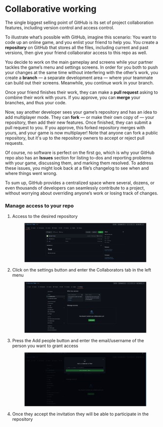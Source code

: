 # Collaborative working

The single biggest selling point of GitHub is its set of project collaboration features, including version control and access control.

To illustrate what’s possible with GitHub, imagine this scenario: You want to code up an online game, and you enlist your friend to help you. You create a **repository** on GitHub that stores all the files, including current and past versions, then give your friend collaborator access to this repo as well.

You decide to work on the main gameplay and screens while your partner tackles the game’s menu and settings screens. In order for you both to push your changes at the same time without interfering with the other’s work, you create a **branch** — a separate development area — where your teammate can build out their screens. Meanwhile, you continue work in your branch.

Once your friend finishes their work, they can make a **pull request** asking to combine their work with yours. If you approve, you can **merge** your branches, and thus your code.

Now, say another developer sees your game’s repository and has an idea to add multiplayer mode. They can **fork** — or make their own copy of — your repository, then add their new features. Once finished, they can submit a pull request to you. If you approve, this forked repository merges with yours, and your game is now multiplayer! Note that anyone can fork a public repository, but it's up to the repository owners to accept or reject pull requests.

Of course, no software is perfect on the first go, which is why your GitHub repo also has an **Issues** section for listing to-dos and reporting problems with your game, discussing them, and marking them resolved. To address these issues, you might look back at a file’s changelog to see when and where things went wrong.

To sum up, GitHub provides a centralized space where several, dozens, or even thousands of developers can seamlessly contribute to a project, without worrying about overriding anyone’s work or losing track of changes.

### Manage access to your repo

1.  Access to the desired repository

    <figure><img src="../.gitbook/assets/image (7).png" alt=""><figcaption></figcaption></figure>
2.  Click on the settings button and enter the Collaborators tab in the left menu

    <figure><img src="../.gitbook/assets/image (3).png" alt=""><figcaption></figcaption></figure>
3.  Press the Add people button and enter the email/username of the person you want to grant access

    <figure><img src="../.gitbook/assets/image (1).png" alt=""><figcaption></figcaption></figure>
4. Once they accept the invitation they will be able to participate in the repository


